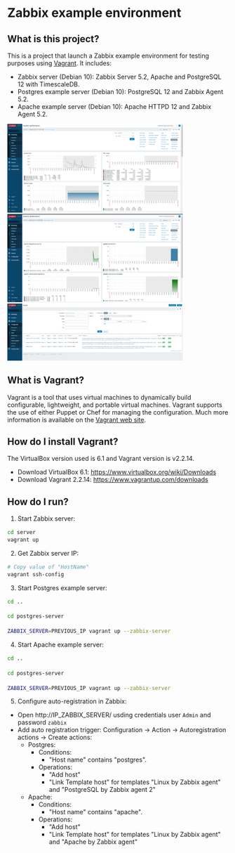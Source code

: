 # Zabbix example environment

## What is this project?

This is a project that launch a Zabbix example environment for testing purposes using [Vagrant](http://www.vagrantup.com). It includes:

- Zabbix server (Debian 10): Zabbix Server 5.2, Apache and PostgreSQL 12 with TimescaleDB.
- Postgres example server (Debian 10): PostgreSQL 12 and Zabbix Agent 5.2.
- Apache example server (Debian 10): Apache HTTPD 12 and Zabbix Agent 5.2.

<img src="img/snapshot_1.png" width="400px" height="auto">
<img src="img/snapshot_2.png" width="400px" height="auto">
<img src="img/snapshot_3.png" width="400px" height="auto">

## What is Vagrant?

Vagrant is a tool that uses virtual machines to dynamically build configurable, lightweight, and portable virtual machines. Vagrant supports the use of either Puppet or Chef for managing the configuration. Much more information is available on the [Vagrant web site](http://www.vagrantup.com).

## How do I install Vagrant?

The VirtualBox version used is 6.1 and Vagrant version is v2.2.14.

- Download VirtualBox 6.1: https://www.virtualbox.org/wiki/Downloads
- Download Vagrant 2.2.14: https://www.vagrantup.com/downloads

## How do I run?

1. Start Zabbix server:

```bash
cd server
vagrant up
```

2. Get Zabbix server IP:

```bash
# Copy value of "HostName"
vagrant ssh-config
```

3. Start Postgres example server:

```bash
cd ..

cd postgres-server

ZABBIX_SERVER=PREVIOUS_IP vagrant up --zabbix-server 
```

4. Start Apache example server:

```bash
cd ..

cd postgres-server

ZABBIX_SERVER=PREVIOUS_IP vagrant up --zabbix-server 
```

5. Configure auto-registration in Zabbix:

- Open http://IP_ZABBIX_SERVER/ usding credentials user ```Admin``` and password ```zabbix```
- Add auto registration trigger: Configuration -> Action -> Autoregistration actions -> Create actions:
  - Postgres:  
    - Conditions:
      - "Host name" contains "postgres".
    - Operations:
      - "Add host"
      - "Link Template host" for templates "Linux by Zabbix agent" and "PostgreSQL by Zabbix agent 2"
  - Apache:  
    - Conditions:
      - "Host name" contains "apache".
    - Operations:
      - "Add host"
      - "Link Template host" for templates "Linux by Zabbix agent" and "Apache by Zabbix agent"
